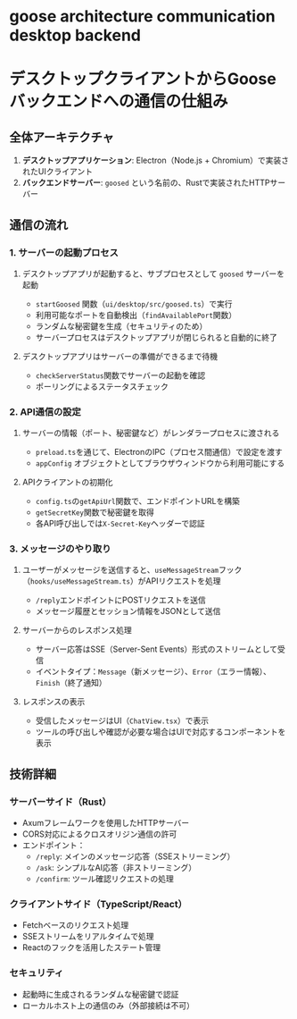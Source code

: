 # goose architecture communication desktop backend
# デスクトップクライアントからGooseバックエンドへの通信の仕組み

## 全体アーキテクチャ

1. **デスクトップアプリケーション**: Electron（Node.js + Chromium）で実装されたUIクライアント
2. **バックエンドサーバー**: `goosed` という名前の、Rustで実装されたHTTPサーバー

## 通信の流れ

### 1. サーバーの起動プロセス

1. デスクトップアプリが起動すると、サブプロセスとして `goosed` サーバーを起動
   - `startGoosed` 関数（`ui/desktop/src/goosed.ts`）で実行
   - 利用可能なポートを自動検出（`findAvailablePort`関数）
   - ランダムな秘密鍵を生成（セキュリティのため）
   - サーバープロセスはデスクトップアプリが閉じられると自動的に終了

2. デスクトップアプリはサーバーの準備ができるまで待機
   - `checkServerStatus`関数でサーバーの起動を確認
   - ポーリングによるステータスチェック

### 2. API通信の設定

1. サーバーの情報（ポート、秘密鍵など）がレンダラープロセスに渡される
   - `preload.ts`を通じて、ElectronのIPC（プロセス間通信）で設定を渡す
   - `appConfig` オブジェクトとしてブラウザウィンドウから利用可能にする

2. APIクライアントの初期化
   - `config.ts`の`getApiUrl`関数で、エンドポイントURLを構築
   - `getSecretKey`関数で秘密鍵を取得
   - 各API呼び出しでは`X-Secret-Key`ヘッダーで認証

### 3. メッセージのやり取り

1. ユーザーがメッセージを送信すると、`useMessageStream`フック（`hooks/useMessageStream.ts`）がAPIリクエストを処理
   - `/reply`エンドポイントにPOSTリクエストを送信
   - メッセージ履歴とセッション情報をJSONとして送信

2. サーバーからのレスポンス処理
   - サーバー応答はSSE（Server-Sent Events）形式のストリームとして受信
   - イベントタイプ：`Message`（新メッセージ）、`Error`（エラー情報）、`Finish`（終了通知）

3. レスポンスの表示
   - 受信したメッセージはUI（`ChatView.tsx`）で表示
   - ツールの呼び出しや確認が必要な場合はUIで対応するコンポーネントを表示

## 技術詳細

### サーバーサイド（Rust）
- Axumフレームワークを使用したHTTPサーバー
- CORS対応によるクロスオリジン通信の許可
- エンドポイント：
  - `/reply`: メインのメッセージ応答（SSEストリーミング）
  - `/ask`: シンプルなAI応答（非ストリーミング）
  - `/confirm`: ツール確認リクエストの処理

### クライアントサイド（TypeScript/React）
- Fetchベースのリクエスト処理
- SSEストリームをリアルタイムで処理
- Reactのフックを活用したステート管理

### セキュリティ
- 起動時に生成されるランダムな秘密鍵で認証
- ローカルホスト上の通信のみ（外部接続は不可）

